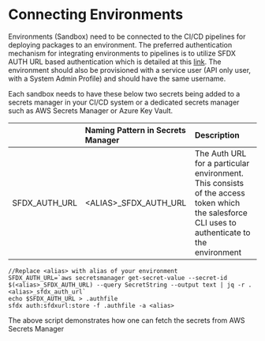 # Connecting Environments

Environments \(Sandbox\) need to be connected to the CI/CD pipelines for deploying packages to an environment. The preferred authentication mechanism for integrating environments to pipelines is to utilize SFDX AUTH URL  based authentication which is detailed at this [link](https://developer.salesforce.com/docs/atlas.en-us.sfdx_dev.meta/sfdx_dev/sfdx_dev_auth_view_info.htm). The environment should also be provisioned with a service user \(API only user, with a System Admin Profile\) and should have the same username.

Each sandbox needs to have these below two secrets being added to a secrets manager in your CI/CD system or a dedicated secrets manager such as AWS Secrets Manager or Azure Key Vault.  
  


|  | Naming Pattern in Secrets Manager | Description |
| :--- | :--- | :--- |
| SFDX\_AUTH\_URL | &lt;ALIAS&gt;\_SFDX\_AUTH\_URL | The Auth URL for a particular environment. This consists of the access token which the salesforce CLI uses to authenticate to the environment |

```text
//Replace <alias> with alias of your environment
SFDX_AUTH_URL=`aws secretsmanager get-secret-value --secret-id $(<alias>_SFDX_AUTH_URL) --query SecretString --output text | jq -r .<alias>_sfdx_auth_url`
echo $SFDX_AUTH_URL > .authfile
sfdx auth:sfdxurl:store -f .authfile -a <alias>

```

The above script demonstrates how one can fetch the secrets from AWS Secrets Manager

